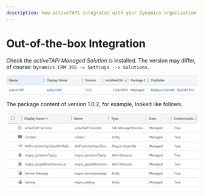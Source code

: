 ```yaml
---
description: How activeTAPI integrates with your Dynamics organization
---
```


# Out-of-the-box Integration

Check the _activeTAPI Managed Solution_ is installed. The version may differ, of course: `Dynamics CRM 365 -> Settings --> Solutions`.

![image-20191217144254538](../../../.gitbook/assets/solution.png)

The package content of version 1.0.2, for example, looked like follows.

![](../../../.gitbook/assets/solution_content.png)

